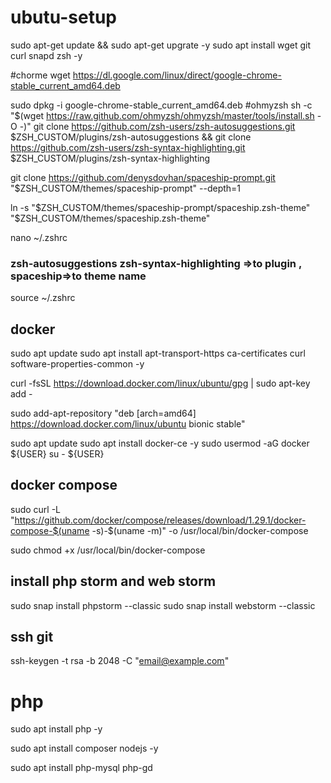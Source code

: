 # ubutu-setup

sudo apt-get update && sudo apt-get upgrate -y
sudo apt install wget git curl snapd zsh -y

#chorme
wget https://dl.google.com/linux/direct/google-chrome-stable_current_amd64.deb

sudo dpkg -i google-chrome-stable_current_amd64.deb
#ohmyzsh
 sh -c "$(wget https://raw.github.com/ohmyzsh/ohmyzsh/master/tools/install.sh -O -)"
 git clone https://github.com/zsh-users/zsh-autosuggestions.git $ZSH_CUSTOM/plugins/zsh-autosuggestions && 
 git clone https://github.com/zsh-users/zsh-syntax-highlighting.git $ZSH_CUSTOM/plugins/zsh-syntax-highlighting

git clone https://github.com/denysdovhan/spaceship-prompt.git "$ZSH_CUSTOM/themes/spaceship-prompt" --depth=1


ln -s "$ZSH_CUSTOM/themes/spaceship-prompt/spaceship.zsh-theme" "$ZSH_CUSTOM/themes/spaceship.zsh-theme" 

 nano ~/.zshrc

 ### zsh-autosuggestions zsh-syntax-highlighting =>to plugin , spaceship=>to theme name

  source ~/.zshrc


  ## docker

  sudo apt update
sudo apt install apt-transport-https ca-certificates curl software-properties-common -y

curl -fsSL https://download.docker.com/linux/ubuntu/gpg | sudo apt-key add -



sudo add-apt-repository "deb [arch=amd64] https://download.docker.com/linux/ubuntu bionic stable"

sudo apt update
sudo apt install docker-ce -y
sudo usermod -aG docker ${USER}
su - ${USER}

## docker compose
sudo curl -L "https://github.com/docker/compose/releases/download/1.29.1/docker-compose-$(uname -s)-$(uname -m)" -o /usr/local/bin/docker-compose

sudo chmod +x /usr/local/bin/docker-compose


## install php storm and web storm
sudo snap install phpstorm --classic
sudo snap install webstorm --classic

## ssh git
ssh-keygen -t rsa -b 2048 -C "email@example.com"

# php 
sudo apt install php -y

sudo apt install composer nodejs -y

sudo apt install php-mysql php-gd 
